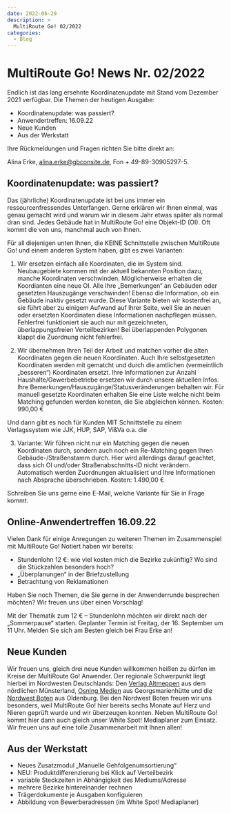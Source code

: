 ```yaml
---
date: 2022-06-29
description: >
  MultiRoute Go! 02/2022
categories:
  - Blog
---
```


# MultiRoute Go! News Nr. 02/2022

Endlich ist das lang ersehnte Koordinatenupdate mit Stand vom Dezember 2021 verfügbar. Die Themen der heutigen Ausgabe:

- Koordinatenupdate: was passiert?
- Anwendertreffen: 16.09.22
- Neue Kunden
- Aus der Werkstatt

Ihre Rückmeldungen und Fragen richten Sie bitte direkt an:

Alina Erke, alina.erke@gbconsite.de, Fon + 49-89-30905297-5.

## Koordinatenupdate: was passiert?

Das (jährliche) Koordinatenupdate ist bei uns immer ein ressourcenfressendes Unterfangen. Gerne erklären wir Ihnen einmal, was genau gemacht wird und warum wir in diesem Jahr etwas später als normal dran sind.
Jedes Gebäude hat in MultiRoute Go! eine Objekt-ID (OI). Oft kommt die von uns, manchmal auch von Ihnen.

Für all diejenigen unten Ihnen, die KEINE Schnittstelle zwischen MultiRoute Go! und einem anderen System haben, gibt es zwei Varianten:

1. Wir ersetzen einfach alle Koordinaten, die im System sind. Neubaugebiete kommen mit der aktuell bekannten Position dazu, manche Koordinaten verschwinden. Möglicherweise erhalten die Koordianten eine neue OI.
Alle Ihre „Bemerkungen“ an Gebäuden oder gesetzten Hauszugänge verschwinden! Ebenso die Information, ob ein Gebäude inaktiv gesetzt wurde. Diese Variante bieten wir kostenfrei an, sie führt aber zu einigem Aufwand auf Ihrer Seite, weil Sie an neuen oder ersetzten Koordinaten diese Informationen nachpflegen müssen. Fehlerfrei funktioniert sie auch nur mit gezeichneten, überlappungsfreien Verteilbezirken! Bei überlappenden Polygonen klappt die Zuordnung nicht fehlerfrei.

2. Wir übernehmen Ihren Teil der Arbeit und matchen vorher die alten Koordinaten gegen die neuen Koordinaten.
Auch Ihre selbstgesetzten Koordinaten werden mit gematcht und durch die amtlichen (vermeintlich „besseren“) Koordinaten ersetzt. Ihre Informationen zur Anzahl Haushalte/Gewerbebetriebe ersetzen wir durch unsere aktuellen Infos. Ihre Bemerkungen/Hauszugänge/Statusveränderungen behalten wir.
Für manuell gesetzte Koordinaten erhalten Sie eine Liste welche nicht beim Matching gefunden werden konnten, die Sie abgleichen können.
Kosten: 990,00 €

Und dann gibt es noch für Kunden MIT Schnittstelle zu einem Verlagssystem wie JJK, HUP, SAP, Vi&Va o.a. die

3. Variante:
Wir führen nicht nur ein Matching gegen die neuen Koordinaten durch, sondern auch noch ein Re-Matching gegen Ihren Gebäude-/Straßenstamm durch. Hier wird allerdings darauf geachtet, dass sich OI und/oder Straßenabschnitts-ID nicht verändern. Automatisch werden Zuordnungen aktualisiert und Ihre Informationen nach Absprache überschrieben.
Kosten: 1.490,00 €

Schreiben Sie uns gerne eine E-Mail, welche Variante für Sie in Frage kommt.

## Online-Anwendertreffen 16.09.22

Vielen Dank für einige Anregungen zu weiteren Themen im Zusammenspiel mit MultiRoute Go! Notiert haben wir bereits:

- Stundenlohn 12 €: wie viel kosten mich die Bezirke zukünftig? Wo sind die Stückzahlen besonders hoch?
- „Überplanungen“ in der Briefzustellung
- Betrachtung von Reklamationen

Haben Sie noch Themen, die Sie gerne in der Anwenderrunde besprechen möchten? Wir freuen uns über einen Vorschlag!

Mit der Thematik zum 12 € – Stundenlohn möchten wir direkt nach der „Sommerpause“ starten. Geplanter Termin ist Freitag, der 16. September um 11 Uhr. Melden Sie sich am Besten gleich bei Frau Erke an!


## Neue Kunden
Wir freuen uns, gleich drei neue Kunden willkommen heißen zu dürfen im Kreise der MultiRoute Go! Anwender. Der regionale Schwerpunkt liegt hierbei im Nordwesten Deutschlands:
Den [Verlag Altmeppen](https://www.verlag-altmeppen.de/) aus dem nördlichen Münsterland, [Osning Medien](https://wir-bringen-nachrichten.de/) aus Georgsmarienhütte und die [Nordwest Boten](https://nordwestboten.de/) aus Oldenburg. Bei den Nordwest Boten freuen wir uns besonders, weil MultiRoute Go! hier bereits sechs Monate auf Herz und Nieren geprüft wurde und wir überzeugen konnten. Neben MultiRoute Go! kommt hier dann auch gleich unser White Spot! Mediaplaner zum Einsatz.
Wir freuen uns auf eine tolle Zusammenarbeit mit Ihnen allen!

## Aus der Werkstatt

- Neues Zusatzmodul „Manuelle Gehfolgenumsortierung“
- NEU: Produktdifferenzierung bei Klick auf Verteilbezirk
- variable Steckzeiten in Abhängigkeit des Mediums/Adresse
- mehrere Bezirke hintereinander rechnen
- Trägerdokumente je Ausgaben konfiguieren
- Abbildung von Bewerberadressen (im White Spot! Mediaplaner)
